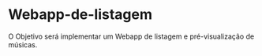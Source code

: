 # Webapp-de-listagem
O Objetivo será implementar um Webapp de listagem e pré-visualização de músicas.
